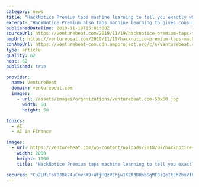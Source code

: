 ```yaml
---
category: news
title: "HackNotice Premium taps machine learning to tell you exactly what was exposed for $50 per year"
excerpt: "HackNotice Premium also taps machine learning to gives consumers personalized response recommendations. The subscription service costs $4.95 per month ... of their choice or selecting from the suggested financial, social media, ecommerce, and other sites ..."
publishedDateTime: 2019-11-19T15:01:00Z
sourceUrl: https://venturebeat.com/2019/11/19/hacknotice-premium-taps-machine-learning-to-tell-you-exactly-what-was-exposed-for-50-per-year/
ampUrl: https://venturebeat.com/2019/11/19/hacknotice-premium-taps-machine-learning-to-tell-you-exactly-what-was-exposed-for-50-per-year/amp/
cdnAmpUrl: https://venturebeat-com.cdn.ampproject.org/c/s/venturebeat.com/2019/11/19/hacknotice-premium-taps-machine-learning-to-tell-you-exactly-what-was-exposed-for-50-per-year/amp/
type: article
quality: 62
heat: 62
published: true

provider:
  name: VentureBeat
  domain: venturebeat.com
  images:
    - url: /assets/images/organizations/venturebeat.com-50x50.jpg
      width: 50
      height: 50

topics:
  - AI
  - AI in Finance

images:
  - url: https://venturebeat.com/wp-content/uploads/2018/07/hacknotice-logo.png?fit=2000%2C1000&amp;strip=all
    width: 2000
    height: 1000
    title: "HackNotice Premium taps machine learning to tell you exactly what was exposed for $50 per year"

secured: "CuZLMlToY0JBk74uCmvnX9+WfjHQzVEhjw1KZf3DHnbSqMFGiQeItEhZbxVfP7hqXwXdcsJr/AFNwwgDSLPXvsKHZQ+niPYlAgiezf36RY7k06WIedumPV9HaBlVt8WpEXJRIWmJMll4pzzOyEWT8fUIccFKDiWOcZyFDV8CLcy30ih3dECS9c2pW5/gjMWhEsZwefvY5uJg/YHZ9Gag5qwBxpJ3bcfdYSHX9dvlibrFmiLRc3Hij9EJpFAqOAECQ8acXlEkkg2a0ZXNTStggg==;mELvNK7fY7jexRervcMPDA=="
---
```


